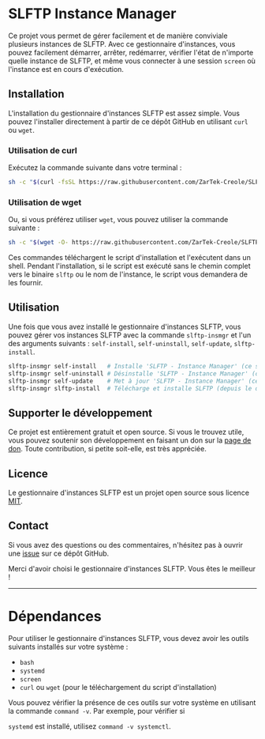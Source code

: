 # SLFTP Instance Manager

Ce projet vous permet de gérer facilement et de manière conviviale plusieurs instances de SLFTP. Avec ce gestionnaire d'instances, vous pouvez facilement démarrer, arrêter, redémarrer, vérifier l'état de n'importe quelle instance de SLFTP, et même vous connecter à une session `screen` où l'instance est en cours d'exécution.

## Installation

L'installation du gestionnaire d'instances SLFTP est assez simple. Vous pouvez l'installer directement à partir de ce dépôt GitHub en utilisant `curl` ou `wget`.

### Utilisation de curl

Exécutez la commande suivante dans votre terminal :

```bash
sh -c "$(curl -fsSL https://raw.githubusercontent.com/ZarTek-Creole/SLFTP-Instance-Manager/main/slftp-insmgr)" -- self-install
```

### Utilisation de wget

Ou, si vous préférez utiliser `wget`, vous pouvez utiliser la commande suivante :

```bash
sh -c "$(wget -O- https://raw.githubusercontent.com/ZarTek-Creole/SLFTP-Instance-Manager/main/slftp-insmgr)" -- self-install
```

Ces commandes téléchargent le script d'installation et l'exécutent dans un shell. Pendant l'installation, si le script est exécuté sans le chemin complet vers le binaire `slftp` ou le nom de l'instance, le script vous demandera de les fournir.

## Utilisation

Une fois que vous avez installé le gestionnaire d'instances SLFTP, vous pouvez gérer vos instances SLFTP avec la commande `slftp-insmgr` et l'un des arguments suivants : `self-install`, `self-uninstall`, `self-update`, `slftp-install`.

```bash
slftp-insmgr self-install   # Installe 'SLFTP - Instance Manager' (ce script) de manière permanente
slftp-insmgr self-uninstall # Désinstalle 'SLFTP - Instance Manager' (ce script)
slftp-insmgr self-update    # Met à jour 'SLFTP - Instance Manager' (ce script) depuis le dépôt GitHub
slftp-insmgr slftp-install  # Télécharge et installe SLFTP (depuis le dépôt GitLab de SLFTP)
```

## Supporter le développement

Ce projet est entièrement gratuit et open source. Si vous le trouvez utile, vous pouvez soutenir son développement en faisant un don sur la [page de don](https://github.com/ZarTek-Creole/DONATE). Toute contribution, si petite soit-elle, est très appréciée.

## Licence

Le gestionnaire d'instances SLFTP est un projet open source sous licence [MIT](LICENSE).

## Contact

Si vous avez des questions ou des commentaires, n'hésitez pas à ouvrir une [issue](https://github.com/ZarTek-Creole/SLFTP-Instance-Manager/issues) sur ce dépôt GitHub.

Merci d'avoir choisi le gestionnaire d'instances SLFTP. Vous êtes le meilleur !

---

# Dépendances

Pour utiliser le gestionnaire d'instances SLFTP, vous devez avoir les outils suivants installés sur votre système :

- `bash`
- `systemd`
- `screen`
- `curl` ou `wget` (pour le téléchargement du script d'installation)

Vous pouvez vérifier la présence de ces outils sur votre système en utilisant la commande `command -v`. Par exemple, pour vérifier si

 `systemd` est installé, utilisez `command -v systemctl`.
